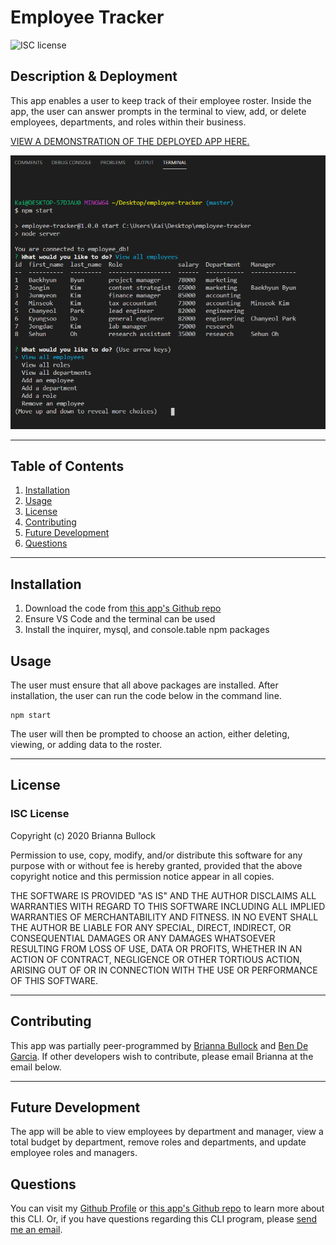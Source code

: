 
# Employee Tracker
![ISC license](https://img.shields.io/badge/License-ISC-blue.svg) 

## Description & Deployment
This app enables a user to keep track of their employee roster. Inside the app, the user can answer prompts in the terminal to view, add, or delete employees, departments, and roles within their business.


[VIEW A DEMONSTRATION OF THE DEPLOYED APP HERE.](https://youtu.be/W9BG2phrewE) 


![Employee Tracker Image](./assets/app-image.PNG)

---

## Table of Contents
1. [Installation](#Installation)
2. [Usage](#Usage)
3. [License](#license)
4. [Contributing](#Contributing)
5. [Future Development](#Future-Development)
6. [Questions](#Questions)
---

## Installation
1. Download the code from [this app's Github repo](https://github.com/kairora/employee-tracker)
2. Ensure VS Code and the terminal can be used 
3. Install the inquirer, mysql, and console.table npm packages 

## Usage
The user must ensure that all above packages are installed. After installation, the user can run the code below in the command line.
~~~JS 
npm start 
~~~ 
 The user will then be prompted to choose an action, either deleting, viewing, or adding data to the roster. 

---

## License
### ISC License
Copyright (c) 2020 Brianna Bullock

Permission to use, copy, modify, and/or distribute this software for any purpose with or without fee is hereby granted, provided that the above copyright notice and this permission notice appear in all copies.

THE SOFTWARE IS PROVIDED "AS IS" AND THE AUTHOR DISCLAIMS ALL WARRANTIES WITH REGARD TO THIS SOFTWARE INCLUDING ALL IMPLIED WARRANTIES OF MERCHANTABILITY AND FITNESS. IN NO EVENT SHALL THE AUTHOR BE LIABLE FOR ANY SPECIAL, DIRECT, INDIRECT, OR CONSEQUENTIAL DAMAGES OR ANY DAMAGES WHATSOEVER RESULTING FROM LOSS OF USE, DATA OR PROFITS, WHETHER IN AN ACTION OF CONTRACT, NEGLIGENCE OR OTHER TORTIOUS ACTION, ARISING OUT OF OR IN CONNECTION WITH THE USE OR PERFORMANCE OF THIS SOFTWARE. 

---
## Contributing
This app was partially peer-programmed by [Brianna Bullock](https://www.github.com/kairora) and [Ben De Garcia](https://github.com/bdegarcia).  If other developers wish to contribute, please email Brianna at the email below.

---

## Future Development
The app will be able to view employees by department and manager, view a total budget by department, remove roles and departments, and update employee roles and managers.

## Questions

You can visit my [Github Profile](https://www.github.com/kairora) or [this app's Github repo](https://github.com/kairora/employee-tracker) to learn more about this CLI.
Or, if you have questions regarding this CLI program, please [send me an email](mailto:brianna.bullock16@gmail.com). 